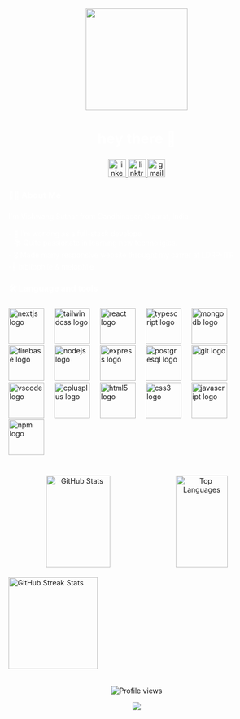 <div style=""></div>
<div align="center">
<img  height="200" src="https://i.pinimg.com/originals/56/8f/7f/568f7f9733c9bd74cded4fbc9c85a4ad.gif"/>
</div>  

  <h1 align="center" style="color: #fff;">hey there 👋</h1>

  ###
<div align="center">
    <a href="https://www.linkedin.com/in/vishwang-suthar/" target="_blank">
      <img src="https://img.shields.io/static/v1?message=LinkedIn&logo=linkedin&label=&color=0077B5&logoColor=white&labelColor=&style=for-the-badge" height="35" alt="linkedin logo" />
    </a>
    <a href="https://linktr.ee/dripy_vishwng" target="_blank">
      <img src="https://img.shields.io/static/v1?message=Linktree&logo=linktree&label=&color=39E09B&logoColor=white&labelColor=&style=for-the-badge" height="35" alt="linktree logo" />
    </a>
    <a href="mailto:vishwangsuthar.997@gmail.com" target="_blank">
      <img src="https://img.shields.io/static/v1?message=Gmail&logo=gmail&label=&color=D14836&logoColor=white&labelColor=&style=for-the-badge" height="35" alt="gmail logo" />
    </a>
</div>



  <h3 align="left" style="color: #fff;">👩‍💻  About Me</h3>

  ###

  <p align="left" style="color: #fff;">I'm Vishwang Suthar from Gandhinagar, Gujarat, India<br><br>- 🔭 I’m working as a full-stack develope<br>- 📚 Quite passionate in learning new technoligies.  <br>- 🎖️ Made many responsive website throught my carrer at LDRP-ITR <br>-🎼 bibliophile & melophile</p>

  ###

  <h3 align="left" style="color: #fff;">🛠 Language and tools</h3>

  ###

  <div align="left">
    <img src="https://cdn.jsdelivr.net/gh/devicons/devicon/icons/nextjs/nextjs-original.svg" height="70" alt="nextjs logo" />
    <img width="12" />
    <img src="https://cdn.jsdelivr.net/gh/devicons/devicon/icons/tailwindcss/tailwindcss-original-wordmark.svg" height="70" alt="tailwindcss logo" />
    <img width="12" />
    <img src="https://cdn.jsdelivr.net/gh/devicons/devicon/icons/react/react-original.svg" height="70" alt="react logo" />
    <img width="12" />
    <img src="https://cdn.jsdelivr.net/gh/devicons/devicon/icons/typescript/typescript-original.svg" height="70" alt="typescript logo" />
    <img width="12" />
    <img src="https://cdn.jsdelivr.net/gh/devicons/devicon/icons/mongodb/mongodb-original.svg" height="70" alt="mongodb logo" />
    <img width="12" />
    <img src="https://cdn.jsdelivr.net/gh/devicons/devicon/icons/firebase/firebase-plain.svg" height="70" alt="firebase logo" />
    <img width="12" />
    <img src="https://cdn.jsdelivr.net/gh/devicons/devicon/icons/nodejs/nodejs-original.svg" height="70" alt="nodejs logo" />
    <img width="12" />
    <img src="https://cdn.jsdelivr.net/gh/devicons/devicon/icons/express/express-original.svg" height="70" alt="express logo" />
    <img width="12" />
    <img src="https://cdn.jsdelivr.net/gh/devicons/devicon/icons/postgresql/postgresql-original.svg" height="70" alt="postgresql logo" />
    <img width="12" />
    <img src="https://cdn.jsdelivr.net/gh/devicons/devicon/icons/git/git-original.svg" height="70" alt="git logo" />
    <img width="12" />
    <img src="https://cdn.jsdelivr.net/gh/devicons/devicon/icons/vscode/vscode-original.svg" height="70" alt="vscode logo" />
    <img width="12" />
    <img src="https://cdn.jsdelivr.net/gh/devicons/devicon/icons/cplusplus/cplusplus-original.svg" height="70" alt="cplusplus logo" />
    <img width="12" />
    <img src="https://cdn.jsdelivr.net/gh/devicons/devicon/icons/html5/html5-original.svg" height="70" alt="html5 logo" />
    <img width="12" />
    <img src="https://cdn.jsdelivr.net/gh/devicons/devicon/icons/css3/css3-original.svg" height="70" alt="css3 logo" />
    <img width="12" />
    <img src="https://cdn.jsdelivr.net/gh/devicons/devicon/icons/javascript/javascript-original.svg" height="70" alt="javascript logo" />
    <img width="12" />
    <img src="https://cdn.jsdelivr.net/gh/devicons/devicon/icons/npm/npm-original-wordmark.svg" height="70" alt="npm logo" />
  </div>

  ###

  <h3 align="left"></h3>


  ###
<br clear="both"> 
<div align="center" >
<div>
<a>
  <img width="50%" src="https://github-readme-stats.vercel.app/api?username=Vishwang0Suthar&show_icons=true&theme=highcontrast&bg_color=000000&title_color=ff9800&text_color=ffffff&hide_title=false&hide_rank=false&include_all_commits=true&count_private=true&disable_animations=false" height="180" alt="GitHub Stats" /></a>
  <img width="45%" src="https://github-readme-stats.vercel.app/api/top-langs/?username=Vishwang0Suthar&layout=compact&theme=highcontrast&bg_color=000000&title_color=ff9800&text_color=ffffff&hide_border=false&card_width=320&langs_count=5" height="180" alt="Top Languages" />
  </div>
</br>
<div align="left">
  <img width="59%" src="https://github-readme-streak-stats.herokuapp.com?user=Vishwang0Suthar&theme=highcontrast&background=000000&sideNums=ff9800&sideLabels=ff9800&dates=ffffff&stroke=ff9800" height="180" alt="GitHub Streak Stats" />
</div>
</br>
</br>
    <img  src="https://komarev.com/ghpvc/?username=Vishwang0Suthar&label=Profile%20views&color=ff9800&style=flat" alt="Profile views" />
  
</div>

  

<p align="center">
  <img src="https://capsule-render.vercel.app/api?type=waving&color=gradient&height=70&section=footer&width=100"/>
</p>
